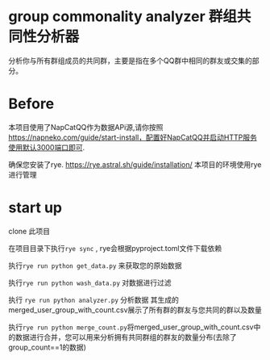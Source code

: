 # group commonality analyzer  群组共同性分析器


分析你与所有群组成员的共同群，主要是指在多个QQ群中相同的群友或交集的部分。

# Before
本项目使用了NapCatQQ作为数据APi源,请你按照 https://napneko.com/guide/start-install，配置好NapCatQQ并启动HTTP服务使用默认3000端口即可.

确保您安装了rye. https://rye.astral.sh/guide/installation/ 本项目的环境使用rye进行管理

# start up

clone 此项目

在项目目录下执行`rye sync` , rye会根据pyproject.toml文件下载依赖

执行`rye run python get_data.py` 来获取您的原始数据

执行`rye run python wash_data.py` 对数据进行过滤

执行 `rye run python analyzer.py` 分析数据 其生成的merged_user_group_with_count.csv展示了所有群的群友与您共同的群以及数量

执行` rye run python merge_count.py `将merged_user_group_with_count.csv中的数据进行合并，您可以用来分析拥有共同群组的群友的数量分布(去除了group_count==1的数据)
